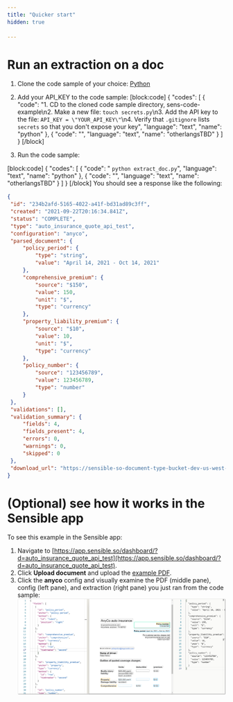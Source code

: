 ```yaml
---
title: "Quicker start"
hidden: true

---
```


Run an extraction on a doc
=====

1. Clone the code sample of your choice:
 [Python](https://github.com/fscelliott/sens-code-example)


2. Add your API_KEY to the code sample:
[block:code]
{
    "codes": [
    {
      "code": "1. CD to the cloned code sample directory, sens-code-example\n2. Make a new file: `touch secrets.py`\n3. Add the API key to the file: `API_KEY = \"YOUR_API_KEY\"`\n4. Verify that `.gitignore` lists `secrets` so that you don't expose your key",
      "language": "text",
      "name": "python"
    },
    {
      "code": "",
      "language": "text",
      "name": "otherlangsTBD"
    }
    ]
}
[/block]

3. Run the code sample:


[block:code]
{
  "codes": [
    {
      "code": " `python extract_doc.py`",
      "language": "text",
      "name": "python"
    },
    {
      "code": "",
      "language": "text",
      "name": "otherlangsTBD"
    }
  ]
}
[/block]
    You should see a response like the following:

   ```json
   {
   	"id": "234b2afd-5165-4022-a41f-bd31ad89c3ff",
   	"created": "2021-09-22T20:16:34.841Z",
   	"status": "COMPLETE",
   	"type": "auto_insurance_quote_api_test",
   	"configuration": "anyco",
   	"parsed_document": {
   		"policy_period": {
   			"type": "string",
   			"value": "April 14, 2021 - Oct 14, 2021"
   		},
   		"comprehensive_premium": {
   			"source": "$150",
   			"value": 150,
   			"unit": "$",
   			"type": "currency"
   		},
   		"property_liability_premium": {
   			"source": "$10",
   			"value": 10,
   			"unit": "$",
   			"type": "currency"
   		},
   		"policy_number": {
   			"source": "123456789",
   			"value": 123456789,
   			"type": "number"
   		}
   	},
   	"validations": [],
   	"validation_summary": {
   		"fields": 4,
   		"fields_present": 4,
   		"errors": 0,
   		"warnings": 0,
   		"skipped": 0
   	},
   	"download_url": "https://sensible-so-document-type-bucket-dev-us-west-2.s3.us-west-2.amazonaws.com/sensible/41775922-b9ac-4d2d-b1af-4292e68947a0/EXTRACTION/234b2afd-5165-4022-a41f-bd31ad89c3ff.pdf?AWSAccessKeyId=REDACTED&x-amz-security-token=REDACTED"
   }
   ```

 


  (Optional) see how it works in the Sensible app
   =====

   To see this example in the Sensible app:

   1. Navigate to [https://app.sensible.so/dashboard/?d=auto_insurance_quote_api_test](https://app.sensible.so/dashboard/?d=auto_insurance_quote_api_test).
   1. Click **Upload document** and upload the [example PDF](https://github.com/sensible-hq/sensible-docs/blob/main/readme-sync/assets/v0/pdfs/auto_insurance_anyco_golden.pdf).
   2. Click the **anyco** config and visually examine the PDF (middle pane), config (left pane), and extraction (right pane) you just ran from the code sample:
![Click to enlarge](https://raw.githubusercontent.com/sensible-hq/sensible-docs/main/readme-sync/assets/v0/images/final/quickstart_config_1.png)

